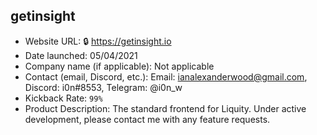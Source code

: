 ## getinsight
- Website URL: 🔒 https://getinsight.io
- Date launched: 05/04/2021
- Company name (if applicable): Not applicable
- Contact (email, Discord, etc.): Email: ianalexanderwood@gmail.com, Discord: i0n#8553, Telegram: @i0n_w
- Kickback Rate: `99%`
- Product Description: The standard frontend for Liquity. Under active development, please contact me with any feature requests. 
